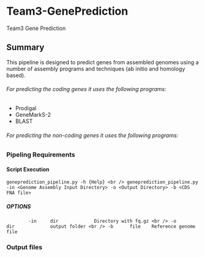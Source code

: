 # Team3-GenePrediction
Team3 Gene Prediction

## Summary 
This pipeline is designed to predict genes from assembled genomes using a number of assembly programs and techniques (ab initio and homology based). 
###### For predicting the coding genes it uses the following programs:
* Prodigal
* GeneMarkS-2
* BLAST

###### For predicting the non-coding genes it uses the following programs:
<fill-in>

### Pipeling Requirements

#### Script Execution

`geneprediction_pipeline.py -h {Help} <br />
geneprediction_pipeline.py -in <Genome Assembly Input Directory> -o <Output Directory> -b <CDS FNA file>` <br />


##### OPTIONS
`        -in     dir             Directory with fq.gz <br />
        -o      dir             output folder <br />
        -b      file    Reference genome file`


### Output files

